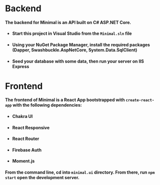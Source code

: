 # Backend
#### The backend for Minimal is an API built on C# ASP.NET Core.
- #### Start this project in Visual Studio from the ```Minimal.sln``` file
- #### Using your NuGet Package Manager, install the required packages (Dapper, Swashbuckle.AspNetCore, System.Data.SqlClient)
- #### Seed your database with some data, then run your server on IIS Express

# Frontend
#### The frontend of Minimal is a React App bootstrapped with ```create-react-app``` with the following dependencies:
- #### Chakra UI
- #### React Responsive
- #### React Router
- #### Firebase Auth
- #### Moment.js
#### From the command line, cd into ```minimal.ui``` directory. From there, run ```npm start``` open the development server.


